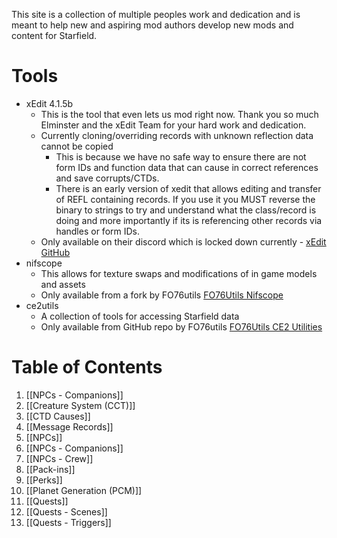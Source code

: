 This site is a collection of multiple peoples work and dedication and is meant to help new and aspiring mod authors develop new mods and content for Starfield.

# Tools

- xEdit 4.1.5b
    - This is the tool that even lets us mod right now. Thank you so much Elminster and the xEdit Team for your hard work and dedication. 
    - Currently cloning/overriding records with unknown reflection data cannot be copied
        - This is because we have no safe way to ensure there are not form IDs and function data that can cause in correct references and save corrupts/CTDs. 
        - There is an early version of xedit that allows editing and transfer of REFL containing records. If you use it you MUST reverse the binary to strings to try and understand what the class/record is doing and more importantly if its is referencing other records via handles or form IDs. 
    - Only available on their discord which is locked down currently - [xEdit GitHub](https://github.com/TES5Edit/TES5Edit)
- nifscope
    - This allows for texture swaps and modifications of in game models and assets
    - Only available from a fork by FO76utils [FO76Utils Nifscope](https://github.com/fo76utils/nifskope)
- ce2utils 
    - A collection of tools for accessing Starfield data
    - Only available from GitHub repo by FO76utils [FO76Utils CE2 Utilities](https://github.com/fo76utils/ce2utils)

# Table of Contents
1. [[NPCs - Companions]]
2. [[Creature System (CCT)]]
3. [[CTD Causes]]
4. [[Message Records]]
5. [[NPCs]]
6. [[NPCs - Companions]]
7. [[NPCs - Crew]]
8. [[Pack-ins]]
9. [[Perks]]
10. [[Planet Generation (PCM)]]
11. [[Quests]]
12. [[Quests - Scenes]]
13. [[Quests - Triggers]]